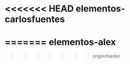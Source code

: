 <<<<<<< HEAD
elementos-carlosfuentes
=======================
=======
elementos-alex
==============
>>>>>>> origin/master
